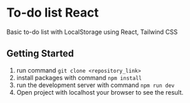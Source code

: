 # To-do list React
Basic to-do list with LocalStorage using React, Tailwind CSS

## Getting Started
1. run command `git clone <repository_link>`
2. install packages with command `npm install`
3. run the development server with command `npm run dev`
4. Open project with localhost your browser to see the result.